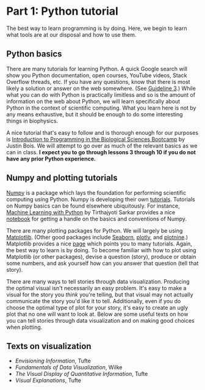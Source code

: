 # Part 1: Python tutorial

The best way to learn programming is by doing. 
Here, we begin to learn what tools are at our disposal and how to use them.

## Python basics

There are many tutorials for learning Python.
A quick Google search will show you Python documentation, open courses, YouTube videos, Stack Overflow threads, etc.
If you have any questions, know that there is most likely a solution or answer on the web somewhere.
(See [Guideline 3](https://github.com/StatPhysBio/biophysics/tree/main/part0#guidelines).)
While what you can do with Python is practically limitless and so is the amount of information on the web about Python, we will learn specifically about Python in the context of scientific computing.
What you learn here is not by any means exhaustive, but it should be enough to do some interesting things in biophysics.

A nice tutorial that's easy to follow and is thorough enough for our purposes is [Introduction to Programming in the Biological Sciences Bootcamp](https://justinbois.github.io/bootcamp/2021/index.html) by Justin Bois.
We will attempt to go over as much of the relevant basics as we can in class.
**I expect you to go through lessons 3 through 10 if you do not have any prior Python experience.**

## Numpy and plotting tutorials

[Numpy](https://numpy.org/) is a package which lays the foundation for performing scientific computing using Python.
Numpy is developing their own [tutorials](https://numpy.org/numpy-tutorials/index.html).
Tutorials on Numpy basics can be found elsewhere ubiquitously. 
For instance, [Machine Learning with Python](https://machine-learning-with-python.readthedocs.io/en/latest/#) by Tirthajyoti Sarkar provides a nice [notebook](https://github.com/tirthajyoti/Machine-Learning-with-Python#essential-tutorial-type-notebooks-on-pandas-and-numpy) for getting a handle on the basics and conventions of Numpy.

There are many plotting packages for Python.
We will largely be using [Matplotlib](https://matplotlib.org/).
(Other good packages include [Seaborn](https://seaborn.pydata.org/), [plotly](https://plotly.com/python/), and [plotnine](https://plotnine.readthedocs.io/en/stable/).)
Matplotlib provides a nice [page](https://matplotlib.org/stable/tutorials/index) which points you to many tutorials.
Again, the best way to learn is by doing.
To become familiar with how to plot using Matplotlib (or other packages), devise a question (story), produce or obtain some numbers, and ask yourself how can you answer that question (tell that story).

There are many ways to tell stories through data visualization.
Producing the optimal visual isn't necessarily an easy problem.
It's easy to make a visual for the story you *think* you're telling, but that visual may not actually communicate the story you'd like it to tell.
Additionally, even if you do choose the optimal type of plot for your story, it's easy to create an ugly plot that no one will want to look at.
Below are some useful texts on how you can tell stories through data visualization and on making good choices when plotting.

## Texts on visualization

- *Envisioning Information*, Tufte
- *Fundamentals of Data Visualization*, Wilke
- *The Visual Display of Quantitative Information*, Tufte
- *Visual Explanations*, Tufte
